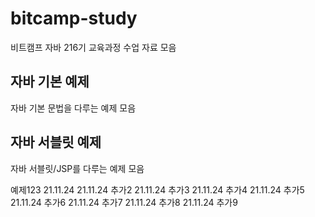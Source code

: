 # bitcamp-study
비트캠프 자바 216기 교육과정 수업 자료 모음

## 자바 기본 예제
자바 기본 문법을 다루는 예제 모음

## 자바 서블릿 예제
자바 서블릿/JSP를 다루는 예제 모음

예제123
21.11.24
21.11.24 추가2
21.11.24 추가3
21.11.24 추가4
21.11.24 추가5
21.11.24 추가6
21.11.24 추가7
21.11.24 추가8
21.11.24 추가9